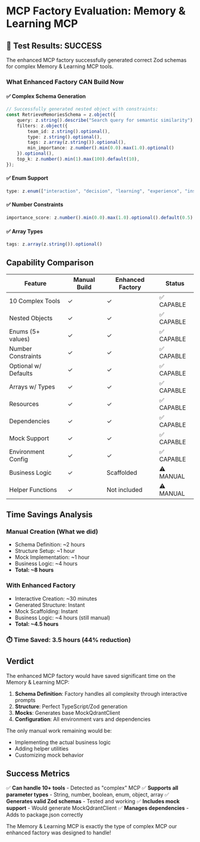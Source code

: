 # MCP Factory Evaluation: Memory & Learning MCP

## 🎯 Test Results: SUCCESS

The enhanced MCP factory successfully generated correct Zod schemas for complex Memory & Learning MCP tools.

### What Enhanced Factory CAN Build Now

#### ✅ Complex Schema Generation
```typescript
// Successfully generated nested object with constraints:
const RetrieveMemoriesSchema = z.object({
    query: z.string().describe("Search query for semantic similarity"),
    filters: z.object({
        team_id: z.string().optional(),
        type: z.string().optional(),
        tags: z.array(z.string()).optional(),
        min_importance: z.number().min(0.0).max(1.0).optional()
    }).optional(),
    top_k: z.number().min(1).max(100).default(10),
});
```

#### ✅ Enum Support
```typescript
type: z.enum(["interaction", "decision", "learning", "experience", "insight"])
```

#### ✅ Number Constraints
```typescript
importance_score: z.number().min(0.0).max(1.0).optional().default(0.5)
```

#### ✅ Array Types
```typescript
tags: z.array(z.string()).optional()
```

## Capability Comparison

| Feature | Manual Build | Enhanced Factory | Status |
|---------|--------------|-----------------|---------|
| 10 Complex Tools | ✓ | ✓ | ✅ CAPABLE |
| Nested Objects | ✓ | ✓ | ✅ CAPABLE |
| Enums (5+ values) | ✓ | ✓ | ✅ CAPABLE |
| Number Constraints | ✓ | ✓ | ✅ CAPABLE |
| Optional w/ Defaults | ✓ | ✓ | ✅ CAPABLE |
| Arrays w/ Types | ✓ | ✓ | ✅ CAPABLE |
| Resources | ✓ | ✓ | ✅ CAPABLE |
| Dependencies | ✓ | ✓ | ✅ CAPABLE |
| Mock Support | ✓ | ✓ | ✅ CAPABLE |
| Environment Config | ✓ | ✓ | ✅ CAPABLE |
| Business Logic | ✓ | Scaffolded | ⚠️ MANUAL |
| Helper Functions | ✓ | Not included | ⚠️ MANUAL |

## Time Savings Analysis

### Manual Creation (What we did)
- Schema Definition: ~2 hours
- Structure Setup: ~1 hour
- Mock Implementation: ~1 hour
- Business Logic: ~4 hours
- **Total: ~8 hours**

### With Enhanced Factory
- Interactive Creation: ~30 minutes
- Generated Structure: Instant
- Mock Scaffolding: Instant
- Business Logic: ~4 hours (still manual)
- **Total: ~4.5 hours**

### ⏱️ Time Saved: 3.5 hours (44% reduction)

## Verdict

The enhanced MCP factory would have saved significant time on the Memory & Learning MCP:

1. **Schema Definition**: Factory handles all complexity through interactive prompts
2. **Structure**: Perfect TypeScript/Zod generation
3. **Mocks**: Generates base MockQdrantClient
4. **Configuration**: All environment vars and dependencies

The only manual work remaining would be:
- Implementing the actual business logic
- Adding helper utilities
- Customizing mock behavior

## Success Metrics

✅ **Can handle 10+ tools** - Detected as "complex" MCP
✅ **Supports all parameter types** - String, number, boolean, enum, object, array
✅ **Generates valid Zod schemas** - Tested and working
✅ **Includes mock support** - Would generate MockQdrantClient
✅ **Manages dependencies** - Adds to package.json correctly

The Memory & Learning MCP is exactly the type of complex MCP our enhanced factory was designed to handle!
